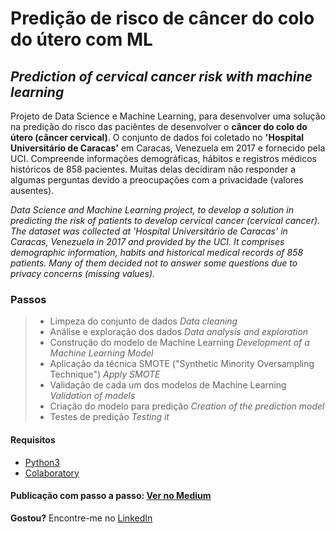 # Predição de risco de câncer do colo do útero com ML
## *Prediction of cervical cancer risk with machine learning*

Projeto de Data Science e Machine Learning, para desenvolver uma solução na predição do risco das paciêntes de desenvolver o **câncer do colo do útero (câncer cervical)**. O conjunto de dados foi coletado no **'Hospital Universitário de Caracas'** em Caracas, Venezuela em 2017 e fornecido pela UCI. Compreende informações demográficas, hábitos e registros médicos históricos de 858 pacientes. Muitas delas decidiram não responder a algumas perguntas devido a preocupações com a privacidade (valores ausentes).

*Data Science and Machine Learning project, to develop a solution in predicting the risk of patients to develop cervical cancer (cervical cancer). The dataset was collected at 'Hospital Universitário de Caracas' in Caracas, Venezuela in 2017 and provided by the UCI. It comprises demographic information, habits and historical medical records of 858 patients. Many of them decided not to answer some questions due to privacy concerns (missing values).*

### Passos

> - Limpeza do conjunto de dados *Data cleaning*
> - Análise e exploração dos dados *Data analysis and exploration*
> - Construção do modelo de Machine Learning *Development of a Machine Learning Model*
> - Aplicação da técnica SMOTE ("Synthetic Minority Oversampling Technique") *Apply SMOTE*
> - Validação de cada um dos modelos de Machine Learning *Validation of models*
> - Criação do modelo para predição *Creation of the prediction model*
> - Testes de predição *Testing it*

#### Requisitos
- [Python3](https://www.python.org/)
- [Colaboratory](https://colab.research.google.com/)

#### Publicação com passo a passo: [Ver no Medium](https://medium.com/@zeh.henrique92/predi%C3%A7%C3%A3o-de-risco-de-c%C3%A2ncer-do-colo-do-%C3%BAtero-com-machine-learning-e4f34d6fbeb3)

**Gostou?**
Encontre-me no [LinkedIn](https://www.linkedin.com/in/jhroveda/)
